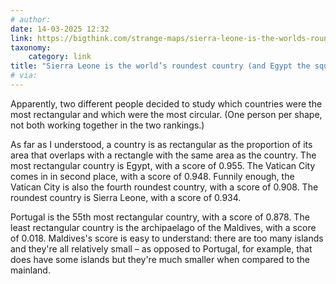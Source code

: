 ```yaml
---
# author:
date: 14-03-2025 12:32
link: https://bigthink.com/strange-maps/sierra-leone-is-the-worlds-roundest-country-and-egypt-the-squarest-one/
taxonomy:
    category: link
title: "Sierra Leone is the world’s roundest country (and Egypt the squarest one) - Big Think"
# via:
---
```


Apparently, two different people decided to study which countries were the most rectangular and which were the most circular.
(One person per shape, not both working together in the two rankings.)

As far as I understood, a country is as rectangular as the proportion of its area that overlaps with a rectangle with the same area as the country.
The most rectangular country is Egypt, with a score of 0.955.
The Vatican City comes in in second place, with a score of 0.948.
Funnily enough, the Vatican City is also the fourth roundest country, with a score of 0.908.
The roundest country is Sierra Leone, with a score of 0.934.

Portugal is the 55th most rectangular country, with a score of 0.878.
The least rectangular country is the archipaelago of the Maldives, with a score of 0.018.
Maldives's score is easy to understand: there are too many islands and they're all relatively small – as opposed to Portugal, for example, that does have some islands but they're much smaller when compared to the mainland.
